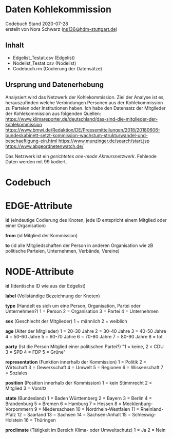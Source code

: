 # Daten Kohlekommission #
Codebuch Stand 2020-07-28   
erstellt von Nora Schwarz (ns136@hdm-stuttgart.de)

## Inhalt
- Edgelist_Testat.csv (Edgelist)
- Nodelist_Testat.csv (Nodelist)
- Codebuch.rm (Codierung der Datensätze)

## Ursprung und Datenerhebung

Analysiert wird das Netzwerk der Kohlekommission. Ziel der Analyse ist es, herauszufinden welche Verbindungen Personen aus der Kohlekommission zu Parteien oder Institutionen  haben. 
Ich habe den Datensatz der Mitglieder der Kohlekommission aus folgenden Quellen:
https://www.klimareporter.de/deutschland/das-sind-die-mitglieder-der-kohlekommission
https://www.bmwi.de/Redaktion/DE/Pressemitteilungen/2018/20180606-bundeskabinett-setzt-kommission-wachstum-strukturwandel-und-beschaeftigung-ein.html
https://www.munzinger.de/search/start.jsp
https://www.abgeordnetenwatch.de/

Das Netzwerk ist ein *gerichtetes one-mode Akteursnetzwerk*. Fehlende Daten werden mit 99 kodiert.

# Codebuch

# EDGE-Attribute

**id** 
(eindeutige Codierung des Knoten, jede ID entspricht einem Mitglied oder einer Organisation)

**from**
(id Mitglied der Kommission)

**to**
(id alle Mitgliedschaften der Person in anderen Organisation wie zB politische Parteien, Unternehmen, Verbände, Vereine)

# NODE-Attribute  

**id**
(Identische ID wie aus der Edgelist)

**label**
(Vollständige Bezeichnung der Knoten)

**type**
(Handelt es sich um eine Person, Organisation, Partei oder Unternehmen?)
1 = Person 2 = Organisation 3 = Partei 4 = Unternehmen

**sex**
(Geschlecht der Mitglieder) 
1 = männlich 2 = weiblich

**age**
(Alter der Mitglieder) 1 = 20-30 Jahre 2 = 30-40 Jahre 3 = 40-50 Jahre 4 = 50-60 Jahre 5 = 60-70 Jahre 6 = 70-80 Jahre 7 = 80-90 Jahre 8 = tot

**party**
(Ist die Person Mitglied einer politischen Partei?) "1 = keine, 2 = CDU 3 = SPD 4 = FDP 5 = Grüne"

**representation** (Funktion innerhalb der Kommission)
1 = Politik 2 = Wirtschaft 3 = Gewerkschaft 4 = Umwelt 5 = Regionen 6 = Wissenschaft 7 = Soziales

**position** (Position innerhalb der Kommission) 
1 = kein Stimmrecht 2 = Mitglied 3 = Vorsitz

**state** (Bundesland) 
1 = Baden Württemberg 2 = Bayern 3 = Berlin 4 = Brandenburg 5 = Bremen 6 = Hamburg 7 = Hessen 8 = Mecklenburg-Vorpommern 9 = Niedersachsen 10 = Nordrhein-Westfalen 11 = Rheinland-Pfalz 12 = Saarland 13 = Sachsen 14 = Sachsen-Anhalt 15 = Schleswig-Holstein 16 = Thüringen

**proclimate** (Tätigkeit im Bereich Klima- oder Umweltschutz)
1 = Ja 2 = Nein
